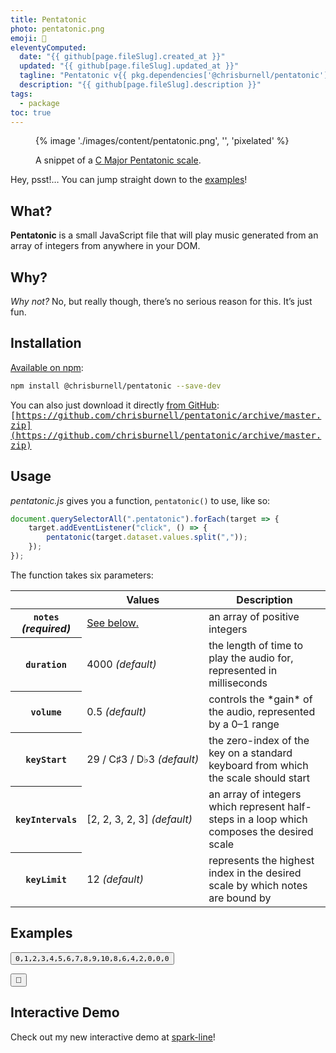 ```yaml
---
title: Pentatonic
photo: pentatonic.png
emoji: 🎹
eleventyComputed:
  date: "{{ github[page.fileSlug].created_at }}"
  updated: "{{ github[page.fileSlug].updated_at }}"
  tagline: "Pentatonic v{{ pkg.dependencies['@chrisburnell/pentatonic'] | replace('^', '') }}"
  description: "{{ github[page.fileSlug].description }}"
tags:
  - package
toc: true
---
```


<figure>
    {% image './images/content/pentatonic.png', '', 'pixelated' %}
    <figcaption><p>A snippet of a <a href="https://en.wikipedia.org/wiki/Pentatonic_scale">C Major Pentatonic scale</a>.</p></figcaption>
</figure>

<div class="box">
    <p>Hey, psst!… You can jump straight down to the <a href="#examples">examples</a>!</p>
</div>

## What?

**Pentatonic** is a small JavaScript file that will play music generated from an array of integers from anywhere in your DOM.

## Why?

*Why not?* No, but really though, there’s no serious reason for this. It’s just fun.

## Installation

[Available on npm](https://www.npmjs.com/package/@chrisburnell/pentatonic):

```bash
npm install @chrisburnell/pentatonic --save-dev
```

You can also just download it directly [from GitHub](https://github.com/chrisburnell/pentatonic):<br><samp>[https://github.com/chrisburnell/pentatonic/archive/master.zip](https://github.com/chrisburnell/pentatonic/archive/master.zip)</samp>

## Usage

*pentatonic.js* gives you a function, `pentatonic()` to use, like so:

```javascript
document.querySelectorAll(".pentatonic").forEach(target => {
    target.addEventListener("click", () => {
        pentatonic(target.dataset.values.split(","));
    });
});
```

The function takes six parameters:

<table>
    <thead>
        <tr>
            <th></th>
            <th>Values</th>
            <th>Description</th>
        </tr>
    </thead>
    <tbody>
        <tr>
            <th><code>notes</code><br><em>(required)</em></th>
            <td><a href="#notes">See below.</a></td>
            <td>an array of positive integers</td>
        </tr>
        <tr>
            <th><code>duration</code></th>
            <td style="white-space:nowrap">
                4000 <em>(default)</em>
            </td>
            <td>the length of time to play the audio for, represented in milliseconds</td>
        </tr>
        <tr>
            <th><code>volume</code></th>
            <td style="white-space:nowrap">
                0.5 <em>(default)</em>
            </td>
            <td>controls the *gain* of the audio, represented by a 0–1 range</td>
        </tr>
        <tr>
            <th><code>keyStart</code></th>
            <td style="white-space:nowrap">
                29 / C♯3 / D♭3 <em>(default)</em>
            </td>
            <td>the zero-index of the key on a standard keyboard from which the scale should start</td>
        </tr>
        <tr>
            <th><code>keyIntervals</code></th>
            <td style="white-space:nowrap">
                [2, 2, 3, 2, 3] <em>(default)</em>
            </td>
          <td>an array of integers which represent half-steps in a loop which composes the desired scale</td>
        </tr>
        <tr>
            <th><code>keyLimit</code></th>
            <td style="white-space:nowrap">
                12 <em>(default)</em>
            </td>
          <td>represents the highest index in the desired scale by which notes are bound by</td>
        </tr>
    </tbody>
</table>

## Examples

<button id="button" class="pentatonic" data-values="0,1,2,3,4,5,6,7,8,9,10,8,6,4,2,0,0,0"><code>0,1,2,3,4,5,6,7,8,9,10,8,6,4,2,0,0,0</code></button>

<spark-line values="0,0,0,0,0,0,0,0,4,0,0,4,9,1,4,5,2,4,2,6,4,6,4,6,5,0" endpoint-color="#eb2d36" class="pentatonic"></spark-line>

<button id="treasure" class="pentatonic" data-values="0,2,4,6,0,2,4,6,1,3,5,7,1,3,5,7,2,4,6,8,2,4,6,8,3,5,7,9,3,5,7,9,4,6,8,10,4,6,8,10,10,10,3,3,4,4,5,5,6,6,6,6,6,6" data-duration="8000" data-key-start="36" data-key-intervals="1" data-key-limit="20">🔑</button>

## Interactive Demo

Check out my new interactive demo at [spark-line](/spark-line/)!
